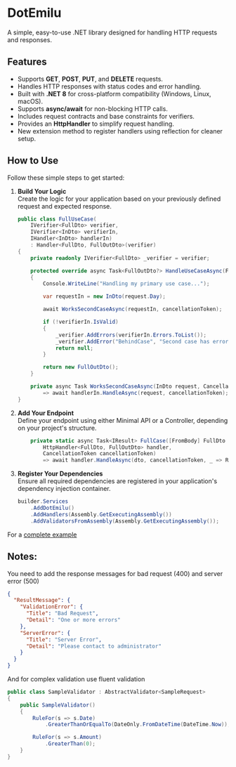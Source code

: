 # DotEmilu

A simple, easy-to-use .NET library designed for handling HTTP requests and responses.

## Features

- Supports **GET**, **POST**, **PUT**, and **DELETE** requests.
- Handles HTTP responses with status codes and error handling.
- Built with **.NET 8** for cross-platform compatibility (Windows, Linux, macOS).
- Supports **async/await** for non-blocking HTTP calls.
- Includes request contracts and base constraints for verifiers.
- Provides an **HttpHandler** to simplify request handling.
- New extension method to register handlers using reflection for cleaner setup.

## How to Use

Follow these simple steps to get started:

1. **Build Your Logic**  
   Create the logic for your application based on your previously defined request and expected response.

   ```csharp
   public class FullUseCase(
       IVerifier<FullDto> verifier,
       IVerifier<InDto> verifierIn,
       IHandler<InDto> handlerIn)
       : Handler<FullDto, FullOutDto>(verifier)
   {
       private readonly IVerifier<FullDto> _verifier = verifier;
   
       protected override async Task<FullOutDto?> HandleUseCaseAsync(FullDto request, CancellationToken cancellationToken)
       {
           Console.WriteLine("Handling my primary use case...");
   
           var requestIn = new InDto(request.Day);
   
           await WorksSecondCaseAsync(requestIn, cancellationToken);
   
           if (!verifierIn.IsValid)
           {
               _verifier.AddErrors(verifierIn.Errors.ToList());
               _verifier.AddError("BehindCase", "Second case has errors");
               return null;
           }
   
           return new FullOutDto();
       }
   
       private async Task WorksSecondCaseAsync(InDto request, CancellationToken cancellationToken)
           => await handlerIn.HandleAsync(request, cancellationToken);
   }
   ```

2. **Add Your Endpoint**  
   Define your endpoint using either Minimal API or a Controller, depending on your project's structure.

   ```csharp
       private static async Task<IResult> FullCase([FromBody] FullDto dto,
           HttpHandler<FullDto, FullOutDto> handler,
           CancellationToken cancellationToken)
           => await handler.HandleAsync(dto, cancellationToken, _ => Results.NoContent());
   ```

3. **Register Your Dependencies**  
   Ensure all required dependencies are registered in your application's dependency injection container.

   ```csharp
   builder.Services
       .AddDotEmilu()
       .AddHandlers(Assembly.GetExecutingAssembly())
       .AddValidatorsFromAssembly(Assembly.GetExecutingAssembly());
   ```

For a [complete example](https://github.com/renzojared/DotEmilu/tree/main/src/tests/DotEmilu.UseCaseTest)

## Notes:

You need to add the response messages for bad request (400) and server error (500)

```json
{
  "ResultMessage": {
    "ValidationError": {
      "Title": "Bad Request",
      "Detail": "One or more errors"
    },
    "ServerError": {
      "Title": "Server Error",
      "Detail": "Please contact to administrator"
    }
  }
}
```

And for complex validation use fluent validation

```csharp
public class SampleValidator : AbstractValidator<SampleRequest>
{
    public SampleValidator()
    {
        RuleFor(s => s.Date)
            .GreaterThanOrEqualTo(DateOnly.FromDateTime(DateTime.Now));

        RuleFor(s => s.Amount)
            .GreaterThan(0);
    }
}
```
